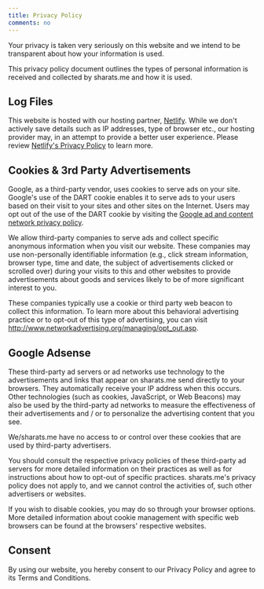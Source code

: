 ```yaml
---
title: Privacy Policy
comments: no
---
```


Your privacy is taken very seriously on this website and we intend to be transparent about how your
information is used.

This privacy policy document outlines the types of personal information is received and collected by
sharats.me and how it is used.

## Log Files

This website is hosted with our hosting partner, [Netlify](https://netlify.com>). While we don't
actively save details such as IP addresses, type of browser etc., our hosting provider may, in an
attempt to provide a better user experience. Please review [Netlify's Privacy
Policy](https://www.netlify.com/privacy/) to learn more.

## Cookies & 3rd Party Advertisements

Google, as a third-party vendor, uses cookies to serve ads on your site. Google's use of the DART
cookie enables it to serve ads to your users based on their visit to your sites and other sites on
the Internet. Users may opt out of the use of the DART cookie by visiting the [Google ad and content
network privacy policy](https://www.google.com/privacy_ads.html).

We allow third-party companies to serve ads and collect specific anonymous information when you
visit our website. These companies may use non-personally identifiable information (e.g., click
stream information, browser type, time and date, the subject of advertisements clicked or scrolled
over) during your visits to this and other websites to provide advertisements about goods and
services likely to be of more significant interest to you.

These companies typically use a cookie or third party web beacon to collect this information. To
learn more about this behavioral advertising practice or to opt-out of this type of advertising, you
can visit <http://www.networkadvertising.org/managing/opt_out.asp>.

## Google Adsense

These third-party ad servers or ad networks use technology to the advertisements and links that
appear on sharats.me send directly to your browsers. They automatically receive your IP address when
this occurs. Other technologies (such as cookies, JavaScript, or Web Beacons) may also be used by
the third-party ad networks to measure the effectiveness of their advertisements and / or to
personalize the advertising content that you see.

We/sharats.me have no access to or control over these cookies that are used by third-party
advertisers.

You should consult the respective privacy policies of these third-party ad servers for more detailed
information on their practices as well as for instructions about how to opt-out of specific
practices. sharats.me's privacy policy does not apply to, and we cannot control the activities of,
such other advertisers or websites.

If you wish to disable cookies, you may do so through your browser options. More detailed
information about cookie management with specific web browsers can be found at the browsers'
respective websites.

## Consent

By using our website, you hereby consent to our Privacy Policy and agree to its Terms and
Conditions.
